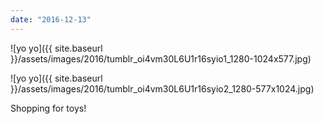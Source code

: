 ```yaml
---
date: "2016-12-13"
---
```


![yo yo]({{ site.baseurl }}/assets/images/2016/tumblr_oi4vm30L6U1r16syio1_1280-1024x577.jpg)

![yo yo]({{ site.baseurl }}/assets/images/2016/tumblr_oi4vm30L6U1r16syio2_1280-577x1024.jpg)

Shopping for toys!
